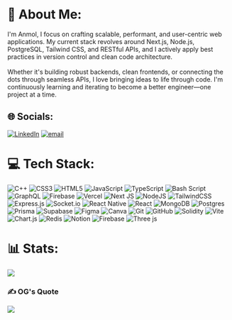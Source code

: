 # 💫 About Me:
I'm Anmol, I focus on crafting scalable, performant, and user-centric web applications. My current stack revolves around Next.js, Node.js, PostgreSQL, Tailwind CSS, and RESTful APIs, and I actively apply best practices in version control and clean code architecture.<br><br>Whether it's building robust backends, clean frontends, or connecting the dots through seamless APIs, I love bringing ideas to life through code. I'm continuously learning and iterating to become a better engineer—one project at a time.


## 🌐 Socials:
[![LinkedIn](https://img.shields.io/badge/LinkedIn-%230077B5.svg?logo=linkedin&logoColor=white)](https://linkedin.com/in/https://www.linkedin.com/in/anmol-mahobiya) [![email](https://img.shields.io/badge/Email-D14836?logo=gmail&logoColor=white)](mailto:anmolmahobiya092@gmail.com) 

# 💻 Tech Stack:
![C++](https://img.shields.io/badge/c++-%2300599C.svg?style=flat&logo=c%2B%2B&logoColor=white) ![CSS3](https://img.shields.io/badge/css3-%231572B6.svg?style=flat&logo=css3&logoColor=white) ![HTML5](https://img.shields.io/badge/html5-%23E34F26.svg?style=flat&logo=html5&logoColor=white) ![JavaScript](https://img.shields.io/badge/javascript-%23323330.svg?style=flat&logo=javascript&logoColor=%23F7DF1E) ![TypeScript](https://img.shields.io/badge/typescript-%23007ACC.svg?style=flat&logo=typescript&logoColor=white) ![Bash Script](https://img.shields.io/badge/bash_script-%23121011.svg?style=flat&logo=gnu-bash&logoColor=white) ![GraphQL](https://img.shields.io/badge/-GraphQL-E10098?style=flat&logo=graphql&logoColor=white) ![Firebase](https://img.shields.io/badge/firebase-%23039BE5.svg?style=flat&logo=firebase) ![Vercel](https://img.shields.io/badge/vercel-%23000000.svg?style=flat&logo=vercel&logoColor=white) ![Next JS](https://img.shields.io/badge/Next-black?style=flat&logo=next.js&logoColor=white) ![NodeJS](https://img.shields.io/badge/node.js-6DA55F?style=flat&logo=node.js&logoColor=white) ![TailwindCSS](https://img.shields.io/badge/tailwindcss-%2338B2AC.svg?style=flat&logo=tailwind-css&logoColor=white) ![Express.js](https://img.shields.io/badge/express.js-%23404d59.svg?style=flat&logo=express&logoColor=%2361DAFB) ![Socket.io](https://img.shields.io/badge/Socket.io-black?style=flat&logo=socket.io&badgeColor=010101) ![React Native](https://img.shields.io/badge/react_native-%2320232a.svg?style=flat&logo=react&logoColor=%2361DAFB) ![React](https://img.shields.io/badge/react-%2320232a.svg?style=flat&logo=react&logoColor=%2361DAFB) ![MongoDB](https://img.shields.io/badge/MongoDB-%234ea94b.svg?style=flat&logo=mongodb&logoColor=white) ![Postgres](https://img.shields.io/badge/postgres-%23316192.svg?style=flat&logo=postgresql&logoColor=white) ![Prisma](https://img.shields.io/badge/Prisma-3982CE?style=flat&logo=Prisma&logoColor=white) ![Supabase](https://img.shields.io/badge/Supabase-3ECF8E?style=flat&logo=supabase&logoColor=white) ![Figma](https://img.shields.io/badge/figma-%23F24E1E.svg?style=flat&logo=figma&logoColor=white) ![Canva](https://img.shields.io/badge/Canva-%2300C4CC.svg?style=flat&logo=Canva&logoColor=white) ![Git](https://img.shields.io/badge/git-%23F05033.svg?style=flat&logo=git&logoColor=white) ![GitHub](https://img.shields.io/badge/github-%23121011.svg?style=flat&logo=github&logoColor=white) ![Solidity](https://img.shields.io/badge/Solidity-%23363636.svg?style=flat&logo=solidity&logoColor=white) ![Vite](https://img.shields.io/badge/vite-%23646CFF.svg?style=flat&logo=vite&logoColor=white) ![Chart.js](https://img.shields.io/badge/chart.js-F5788D.svg?style=flat&logo=chart.js&logoColor=white) ![Redis](https://img.shields.io/badge/redis-%23DD0031.svg?style=flat&logo=redis&logoColor=white) ![Notion](https://img.shields.io/badge/Notion-%23000000.svg?style=flat&logo=notion&logoColor=white) ![Firebase](https://img.shields.io/badge/firebase-a08021?style=flat&logo=firebase&logoColor=ffcd34) ![Three js](https://img.shields.io/badge/threejs-black?style=flat&logo=three.js&logoColor=white)
# 📊 Stats:
![](https://github-readme-stats.vercel.app/api/top-langs/?username=AnmoL-09&theme=merko&hide_border=true&include_all_commits=false&count_private=true&layout=compact)

### ✍️ OG's Quote
![](https://quotes-github-readme.vercel.app/api?type=horizontal&theme=dark)

<!-- Proudly created with GPRM ( https://gprm.itsvg.in ) -->

